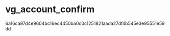 vg_account_confirm
==================
6a16ca97d4e9604bc16ec4450ba0c0c1251821aada27df4b545e3e95551e59dd

